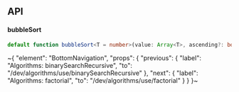 

## API

#### bubbleSort

```ts
default function bubbleSort<T = number>(value: Array<T>, ascending?: boolean): Array<T>;
```

~{
  "element": "BottomNavigation",
  "props": {
    "previous": {
      "label": "Algorithms: binarySearchRecursive",
      "to": "/dev/algorithms/use/binarySearchRecursive"
    },
    "next": {
      "label": "Algorithms: factorial",
      "to": "/dev/algorithms/use/factorial"
    }
  }
}~
